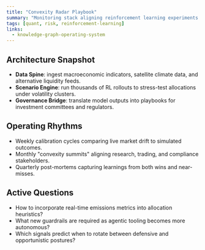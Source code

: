 ```yaml
---
title: "Convexity Radar Playbook"
summary: "Monitoring stack aligning reinforcement learning experiments with governance-ready risk dashboards."
tags: [quant, risk, reinforcement-learning]
links:
  - knowledge-graph-operating-system
---
```


## Architecture Snapshot

- **Data Spine**: ingest macroeconomic indicators, satellite climate data, and alternative liquidity feeds.
- **Scenario Engine**: run thousands of RL rollouts to stress-test allocations under volatility clusters.
- **Governance Bridge**: translate model outputs into playbooks for investment committees and regulators.

## Operating Rhythms

- Weekly calibration cycles comparing live market drift to simulated outcomes.
- Monthly "convexity summits" aligning research, trading, and compliance stakeholders.
- Quarterly post-mortems capturing learnings from both wins and near-misses.

## Active Questions

- How to incorporate real-time emissions metrics into allocation heuristics?
- What new guardrails are required as agentic tooling becomes more autonomous?
- Which signals predict when to rotate between defensive and opportunistic postures?
